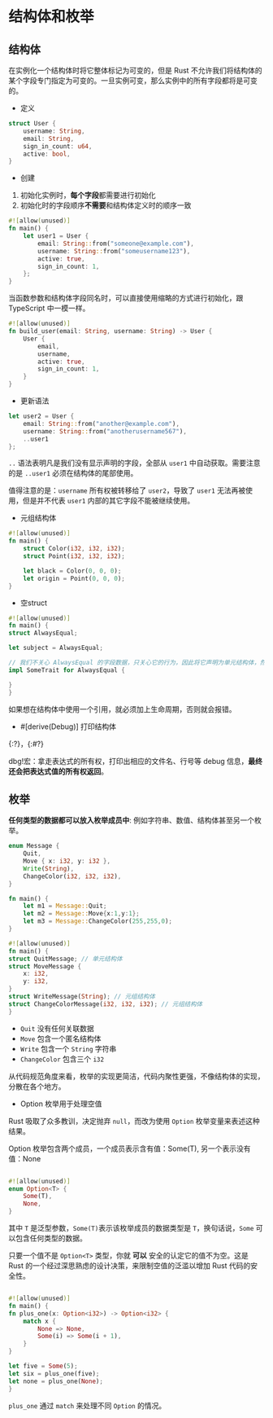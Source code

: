 # 结构体和枚举

## 结构体

在实例化一个结构体时将它整体标记为可变的，但是 Rust 不允许我们将结构体的某个字段专门指定为可变的。一旦实例可变，那么实例中的所有字段都将是可变的。

* 定义

```rust
struct User {
    username: String,
    email: String,
    sign_in_count: u64,
    active: bool,
}
```

* 创建

1. 初始化实例时，**每个字段**都需要进行初始化
2. 初始化时的字段顺序**不需要**和结构体定义时的顺序一致

```rust
#![allow(unused)]
fn main() {
    let user1 = User {
        email: String::from("someone@example.com"),
        username: String::from("someusername123"),
        active: true,
        sign_in_count: 1,
    };
}
```

当函数参数和结构体字段同名时，可以直接使用缩略的方式进行初始化，跟 TypeScript 中一模一样。

```rust
#![allow(unused)]
fn build_user(email: String, username: String) -> User {
    User {
        email,
        username,
        active: true,
        sign_in_count: 1,
    }
}
```

* 更新语法

```rust
let user2 = User {
    email: String::from("another@example.com"),
    username: String::from("anotherusername567"),
    ..user1
};
```

`..` 语法表明凡是我们没有显示声明的字段，全部从 `user1` 中自动获取。需要注意的是 `..user1` 必须在结构体的尾部使用。

值得注意的是：`username` 所有权被转移给了 `user2`，导致了 `user1` 无法再被使用，但是并不代表 `user1` 内部的其它字段不能被继续使用。

* 元组结构体

```rust
#![allow(unused)]
fn main() {
    struct Color(i32, i32, i32);
    struct Point(i32, i32, i32);

    let black = Color(0, 0, 0);
    let origin = Point(0, 0, 0);
}
```

* 空struct

```rust
#![allow(unused)]
fn main() {
struct AlwaysEqual;

let subject = AlwaysEqual;

// 我们不关心 AlwaysEqual 的字段数据，只关心它的行为，因此将它声明为单元结构体，然后再为它实现某个特征
impl SomeTrait for AlwaysEqual {

}
}
```

如果想在结构体中使用一个引用，就必须加上生命周期，否则就会报错。

* \#\[derive(Debug)] 打印结构体

{:?}，{:#?}

dbg!宏：拿走表达式的所有权，打印出相应的文件名、行号等 debug 信息，**最终还会把表达式值的所有权返回**。

## 枚举

**任何类型的数据都可以放入枚举成员中**: 例如字符串、数值、结构体甚至另一个枚举。

```rust
enum Message {
    Quit,
    Move { x: i32, y: i32 },
    Write(String),
    ChangeColor(i32, i32, i32),
}

fn main() {
    let m1 = Message::Quit;
    let m2 = Message::Move{x:1,y:1};
    let m3 = Message::ChangeColor(255,255,0);
}

#![allow(unused)]
fn main() {
struct QuitMessage; // 单元结构体
struct MoveMessage {
    x: i32,
    y: i32,
}
struct WriteMessage(String); // 元组结构体
struct ChangeColorMessage(i32, i32, i32); // 元组结构体
}
```

* `Quit` 没有任何关联数据
* `Move` 包含一个匿名结构体
* `Write` 包含一个 `String` 字符串
* `ChangeColor` 包含三个 `i32`

从代码规范角度来看，枚举的实现更简洁，代码内聚性更强，不像结构体的实现，分散在各个地方。

* Option 枚举用于处理空值

Rust 吸取了众多教训，决定抛弃 `null`，而改为使用 `Option` 枚举变量来表述这种结果。

Option 枚举包含两个成员，一个成员表示含有值：Some(T), 另一个表示没有值：None

```rust

#![allow(unused)]
enum Option<T> {
    Some(T),
    None,
}
```

其中 `T` 是泛型参数，`Some(T)`表示该枚举成员的数据类型是 `T`，换句话说，`Some` 可以包含任何类型的数据。

只要一个值不是 `Option<T>` 类型，你就 **可以** 安全的认定它的值不为空。这是 Rust 的一个经过深思熟虑的设计决策，来限制空值的泛滥以增加 Rust 代码的安全性。

```rust

#![allow(unused)]
fn main() {
fn plus_one(x: Option<i32>) -> Option<i32> {
    match x {
        None => None,
        Some(i) => Some(i + 1),
    }
}

let five = Some(5);
let six = plus_one(five);
let none = plus_one(None);
}
```

`plus_one` 通过 `match` 来处理不同 `Option` 的情况。

